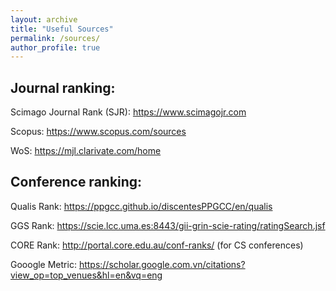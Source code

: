 ```yaml
---
layout: archive
title: "Useful Sources"
permalink: /sources/
author_profile: true
---
```



Journal ranking: 
---
Scimago Journal Rank (SJR): <a href="https://www.scimagojr.com" style="color: green; text-decoration: underline; ">https://www.scimagojr.com</a> 

Scopus:  <a href="https://www.scopus.com/sources.uri?zone=TopNavBar&origin=AuthorProfile" style="color: green; text-decoration: underline; ">https://www.scopus.com/sources</a>   

WoS:  <a href="https://mjl.clarivate.com/home" style="color: green; text-decoration: underline; ">https://mjl.clarivate.com/home</a>     


Conference ranking: 
---
Qualis Rank: <a href="https://ppgcc.github.io/discentesPPGCC/en/qualis" style="color: green; text-decoration: underline; ">https://ppgcc.github.io/discentesPPGCC/en/qualis</a>  

GGS Rank: <a href="https://scie.lcc.uma.es:8443/gii-grin-scie-rating/ratingSearch.jsf" style="color: green; text-decoration: underline; ">https://scie.lcc.uma.es:8443/gii-grin-scie-rating/ratingSearch.jsf</a>   

CORE Rank: <a href="http://portal.core.edu.au/conf-ranks/" style="color: green; text-decoration: underline; ">http://portal.core.edu.au/conf-ranks/</a>  (for CS conferences)

Gooogle Metric: <a href="https://scholar.google.com.vn/citations?view_op=top_venues&hl=en&vq=eng" style="color: green; text-decoration: underline; ">https://scholar.google.com.vn/citations?view_op=top_venues&hl=en&vq=eng</a>   
